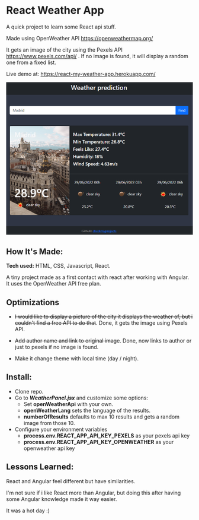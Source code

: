 # React Weather App

A quick project to learn some React api stuff.

Made using OpenWeather API https://openweathermap.org/

It gets an image of the city using the Pexels API https://www.pexels.com/api/ . If no image is found, it will display a random one from a fixed list.

Live demo at: https://react-my-weather-app.herokuapp.com/

![Image text](./src/assets/img/screenshot.png) 

## How It's Made:

**Tech used:** HTML, CSS, Javascript, React.

A tiny project made as a first contact with react after working with Angular.
It uses the OpenWeather API free plan.

## Optimizations

- ~~I would like to display a picture of the city it displays the weather of, but i couldn't find a free API to do that~~. Done, it gets the image using Pexels API.

- ~~Add author name and link to original image~~. Done, now links to author or just to pexels if no image is found.

- Make it change theme with local time (day / night).

## Install:

- Clone repo.
- Go to ***WeatherPanel.jsx*** and customize some options:
  - Set **openWeatherApi** with your own.
  - **openWeatherLang** sets the language of the results.
  - **numberOfResults** defaults to max 10 results and gets a random image from those 10.
- Configure your environment variables
  - **process.env.REACT_APP_API_KEY_PEXELS** as your pexels api key
  - **process.env.REACT_APP_API_KEY_OPENWEATHER** as your openweather api key

## Lessons Learned:

React and Angular feel different but have similarities.

I'm not sure if i like React more than Angular, but doing this after having some Angular knowledge made it way easier.

It was a hot day :)